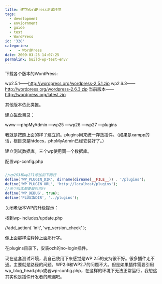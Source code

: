 ```yaml
---
title: 建立WordPress测试环境
tags:
  - development
  - enviornment
  - guide
  - test
  - WordPress
id: '328'
categories:
  -   - WordPress
date: 2009-03-25 14:07:25
permalink: build-wp-test-env/
---
```


下载各个版本的WordPress:

wp2.5.1——http://wordpress.org/wordpress-2.5.1.zip
wp2.6.3——http://wordpress.org/wordpress-2.6.3.zip
当前版本——http://wordpress.org/latest.zip

其他版本依此类推。

建立磁盘目录：

www
—phpMyAdmin
—wp25
—wp26
—wp27
—plugins

我就是按照上面的样子建立的。plugins用来统一存放插件。（如果是xampp的话，根目录是htdocs，phpMyAdmin已经安装好了。）

建立测试数据库。三个wp使用同一个数据库。

配置wp-config.php

```php

//wp263和wp271添加如下两行
define('WP_PLUGIN_DIR', dirname(dirname(__FILE__)) . '/plugins');
define('WP_PLUGIN_URL', 'http://localhost/plugins');
//三个版本都要最后两行
define('WP_DEBUG', true);
define('PLUGINDIR', '../plugins');

```

关闭老版本WP的升级提示：

找到wp-includes/update.php

//add_action( 'init', 'wp_version_check' );

像上面那样注释掉上面那行字。

在plugins目录下，安装ozh的no-login插件。

现在这套测试环境，我自己使用下来感觉是WP 2.5的支持很不好。很多插件走不通。主要就是路径的问题。WP2.6和WP2.7的问题不大。但是如果插件需要引用wp_blog_head.php或者wp-config.php，在这样的环境下无法正常运行，我想这其实也是插件开发者的疏漏吧。